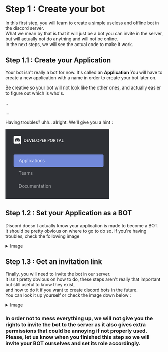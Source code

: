 # Step 1 : Create your bot

In this first step, you will learn to create a simple useless and offline bot in the discord server.  
What we mean by that is that it will just be a bot you can invite in the server, but will actually not do anything and will not be online.  
In the next steps, we will see the actual code to make it work.

## Step 1.1 : Create your Application

Your bot isn't really a bot for now. It's called an **Application**
You will have to create a new application with a name in order to create your bot later on.

Be creative so your bot will not look like the other ones, and actually easier to figure out which is who's.  
  
  
  
  
..  
  
  
...  
  

Having troubles? uhh.. alright. We'll give you a hint :

![step1_1](https://github.com/pironc/workshop_discordpy/blob/main/step_1/step1_1.jpg)

## Step 1.2 : Set your Application as a BOT

Discord doesn't actually know your application is made to become a BOT.  
It should be pretty obvious on where to go to do so. If you're having troubles, check the following image

<details>
  <summary>Image</summary>
  ***>> Insert image here <<***
</details>

## Step 1.3 : Get an invitation link

Finally, you will need to invite the bot in our server.  
It isn't pretty obvious on how to do, these steps aren't really that important but still useful to know they exist,  
and how to do it if you want to create discord bots in the future.  
You can look it up yourself or check the image down below :

<details>
  <summary>Image</summary>
  ***>> Insert image here <<***
</details>

### **In order not to mess everything up, we will not give you the rights to invite the bot to the server as it also gives extra permissions that could be annoying if not properly used. Please, let us know when you finished this step so we will invite your BOT ourselves and set its role accordingly.**
